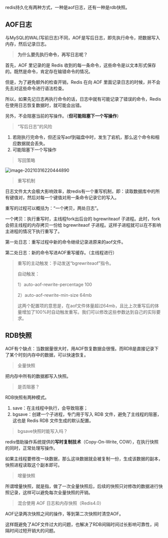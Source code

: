 redis持久化有两种方式，一种是aof日志，还有一种是rdb快照。

## AOF日志

与MySQL的WAL(写前日志)不同，AOF是写后日志，即先执行命令，把数据写入内存，然后记录日志。

> **为什么要先执行命令，再写日志呢？**

首先，AOF 里记录的是 Redis 收到的每一条命令，这些命令是以文本形式保存的。既然是命令，肯定存在输错命令的情况。

但是，为了避免额外的检查开销，Redis 在向 AOF 里面记录日志的时候，并不会先去对这些命令进行语法检查。

所以，如果先记日志再执行命令的话，日志中就有可能记录了错误的命令，Redis 在使用日志恢复数据时，就可能会出错。

另外，不会阻塞当前的写操作。（**但可能阻塞下一个写操作**）

> “写后日志”的风险

1. 若刚执行完命令，但还没写aof到磁盘中时，发生了宕机，那么这个命令和相应数据就会丢失。
2. 可能阻塞下一个写操作

> 写回策略

![image-20210316220444890](https://img.jooks.cn/img/20210316220444.png)

> 重写机制

日志文件太大会极大影响效率，故redis有一个重写机制，即：读取数据库中的所有键值对，然后对每一个键值对用一条命令记录它的写入。

重写的过程可以概括为：“一个拷贝，两处日志”。

一个拷贝：执行重写时，主线程fork出后台的 bgrewriteaof 子进程。此时，fork 会把主线程的内存拷贝一份给 bgrewriteaof 子进程。这样子进程就可以在不影响主进程的情况下执行重写了。

第一处日志：重写过程中新的命令继续记录进原来的aof文件。

第二处日志：新的命令写进AOF重写缓存。（主线程进行）

> 重写的主动触发：手动发送“bgrewriteaof”指令。
>
> 自动触发：　　
>
> 1）auto-aof-rewrite-percentage 100
>
> 2）auto-aof-rewrite-min-size 64mb
>
> 这两个配置项的意思是，在aof文件体量超过64mb，且比上次重写后的体量增加了100%时自动触发重写。我们可以修改这些参数达到自己的实际要求。

## RDB快照

AOF有个缺点：当数据量很大时，用AOF恢复数据会很慢。而RDB是直接记录下了某个时刻内存中的数据，可以快速恢复。

> 全量快照

把内存中所有的数据都写入快照。

> 是否阻塞？

RDB快照有两种模式。

1. save：在主线程中执行，会导致阻塞；
2. bgsave：创建一个子进程，专门用于写入 RDB 文件，避免了主线程的阻塞，这也是 Redis RDB 文件生成的默认配置。

> bgsave快照时能写入吗？

redis借助操作系统提供的**写时复制技术**（Copy-On-Write, COW），在执行快照的同时，正常处理写操作。

如果主线程要修改一块数据，那么这块数据就会被复制一份，生成该数据的副本，快照进程读取这个副本即可。

> 增量快照

所谓增量快照，就是指，做了一次全量快照后，后续的快照只对修改的数据进行快照记录，这样可以避免每次全量快照的开销。

> 混合使用 AOF 日志和内存快照（Redis4.0）

AOF记录两次快照之间的操作，等到第二次快照时清空AOF。

这样既避免了AOF文件过大的问题，也解决了RDB间隔时间过长影响可靠性，间隔时间过短开销大的问题。


